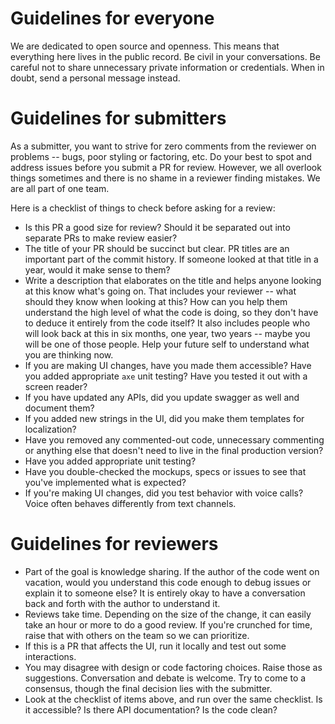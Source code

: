 # Guidelines for everyone

We are dedicated to open source and openness.  This means that everything here lives in the public record.  Be civil in your conversations.  Be careful not to share unnecessary private information or credentials.  When in doubt, send a personal message instead.

# Guidelines for submitters

As a submitter, you want to strive for zero comments from the reviewer on problems -- bugs, poor styling or factoring, etc.  Do your best to spot and address issues before you submit a PR for review.  However, we all overlook things sometimes and there is no shame in a reviewer finding mistakes.  We are all part of one team.

Here is a checklist of things to check before asking for a review:
* Is this PR a good size for review?  Should it be separated out into separate PRs to make review easier?
* The title of your PR should be succinct but clear.  PR titles are an important part of the commit history.  If someone looked at that title in a year, would it make sense to them?
* Write a description that elaborates on the title and helps anyone looking at this know what's going on.  That includes your reviewer -- what should they know when looking at this?  How can you help them understand the high level of what the code is doing, so they don't have to deduce it entirely from the code itself?  It also includes people who will look back at this in six months, one year, two years -- maybe you will be one of those people.  Help your future self to understand what you are thinking now.
* If you are making UI changes, have you made them accessible?  Have you added appropriate `axe` unit testing?  Have you tested it out with a screen reader?
* If you have updated any APIs, did you update swagger as well and document them?
* If you added new strings in the UI, did you make them templates for localization?
* Have you removed any commented-out code, unnecessary commenting or anything else that doesn't need to live in the final production version?
* Have you added appropriate unit testing?
* Have you double-checked the mockups, specs or issues to see that you've implemented what is expected?
* If you're making UI changes, did you test behavior with voice calls?  Voice often behaves differently from text channels.


# Guidelines for reviewers

* Part of the goal is knowledge sharing.  If the author of the code went on vacation, would you understand this code enough to debug issues or explain it to someone else?  It is entirely okay to have a conversation back and forth with the author to understand it.
* Reviews take time.  Depending on the size of the change, it can easily take an hour or more to do a good review.  If you're crunched for time, raise that with others on the team so we can prioritize.
* If this is a PR that affects the UI, run it locally and test out some interactions.
* You may disagree with design or code factoring choices.  Raise those as suggestions.  Conversation and debate is welcome.  Try to come to a consensus, though the final decision lies with the submitter.
* Look at the checklist of items above, and run over the same checklist.  Is it accessible?  Is there API documentation?  Is the code clean?


